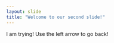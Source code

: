 ```yaml
---
layout: slide
title: "Welcome to our second slide!"
---
```

I am trying!
Use the left arrow to go back!
